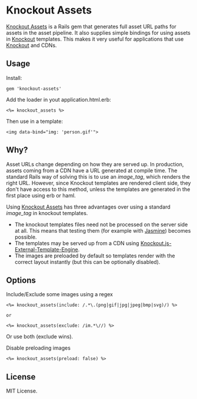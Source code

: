 # Knockout Assets

[Knockout Assets](https://github.com/hlascelles/knockout-assets) is a Rails gem that generates full asset URL paths for assets in the asset pipeline.
It also supplies simple bindings for using assets in [Knockout](http://knockoutjs.com/) templates. This makes it very useful for applications that use
[Knockout](http://knockoutjs.com/) and CDNs.

## Usage

Install:

    gem 'knockout-assets'

Add the loader in yout application.html.erb:

    <%= knockout_assets %>

Then use in a template:

    <img data-bind="img: 'person.gif'">

## Why?

Asset URLs change depending on how they are served up. In production, assets coming from a CDN have a URL generated at compile time. The standard Rails way
of solving this is to use an _image_tag_, which renders the right URL. However, since Knockout templates are rendered client side, they don't have access to
this method, unless the templates are generated in the first place using erb or haml.

Using [Knockout Assets](https://github.com/hlascelles/knockout-assets) has three advantages over using a standard _image_tag_ in knockout templates.

* The knockout templates files need not be processed on the server side at all. This means that testing them (for example with [Jasmine](https://jasmine.github.io/)) becomes possible.
* The templates may be served up from a CDN using [Knockout.js-External-Template-Engine](https://github.com/ifandelse/Knockout.js-External-Template-Engine).
* The images are preloaded by default so templates render with the correct layout instantly (but this can be optionally disabled).

## Options

Include/Exclude some images using a regex

    <%= knockout_assets(include: /.*\.(png|gif|jpg|jpeg|bmp|svg)/) %>

    or

    <%= knockout_assets(exclude: /im.*\//) %>

Or use both (exclude wins).

Disable preloading images

    <%= knockout_assets(preload: false) %>

## License

MIT License.
